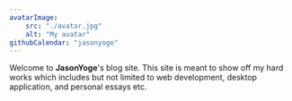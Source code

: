 ```yaml
---
avatarImage:
    src: "./avatar.jpg"
    alt: "My avatar"
githubCalendar: "jasonyoge"
---
```

Welcome to **JasonYoge**'s blog site. This site is meant to show off my hard works which includes but not limited to web development, desktop application, and personal essays etc.
